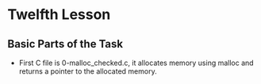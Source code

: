 # Twelfth Lesson

## Basic Parts of the Task

- First C file is 0-malloc_checked.c, it allocates memory using malloc and returns a pointer to the allocated memory.
